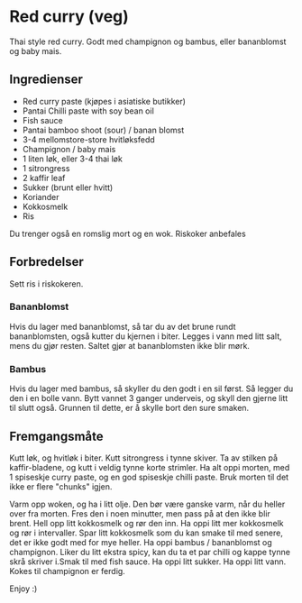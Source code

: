 # Red curry (veg)
Thai style red curry. Godt med champignon og bambus, eller bananblomst og baby mais.

## Ingredienser
 - Red curry paste (kjøpes i asiatiske butikker)
 - Pantai Chilli paste with soy bean oil
 - Fish sauce
 - Pantai bamboo shoot (sour) / banan blomst
 - 3-4 mellomstore-store hvitløksfedd
 - Champignon / baby mais
 - 1 liten løk, eller 3-4 thai løk
 - 1 sitrongress
 - 2 kaffir leaf
 - Sukker (brunt eller hvitt)
 - Koriander
 - Kokkosmelk
 - Ris


Du trenger også en romslig mort og en wok. Riskoker anbefales

## Forbredelser
Sett ris i riskokeren. 

### Bananblomst
Hvis du lager med bananblomst, så tar du av det brune rundt bananblomsten, også kutter du kjernen i biter. Legges i vann med litt salt, mens du gjør resten. Saltet gjør at bananblomsten ikke blir mørk.

### Bambus
Hvis du lager med bambus, så skyller du den godt i en sil først. Så legger du den i en bolle vann. Bytt vannet 3 ganger underveis, og skyll den gjerne litt til slutt også. Grunnen til dette, er å skylle bort den sure smaken.

## Fremgangsmåte
Kutt løk, og hvitløk i biter. Kutt sitrongress i tynne skiver. Ta av stilken på kaffir-bladene, og kutt i veldig tynne korte strimler. Ha alt oppi morten, med 1 spiseskje curry paste, og en god spiseskje chilli paste. Bruk morten til det ikke er flere "chunks" igjen.

Varm opp woken, og ha i litt olje. Den bør være ganske varm, når du heller over fra morten. Fres den i noen minutter, men pass på at den ikke blir brent. Hell opp litt kokkosmelk og rør den inn. Ha oppi litt mer kokkosmelk og rør i intervaller. Spar litt kokkosmelk som du kan smake til med senere, det er ikke godt med for mye heller. Ha oppi bambus / bananblomst og champignon. Liker du litt ekstra spicy, kan du ta et par chilli og kappe tynne skrå skriver i.Smak til med fish sauce. Ha oppi litt sukker. Ha oppi litt vann. Kokes til champignon er ferdig.

Enjoy :)

